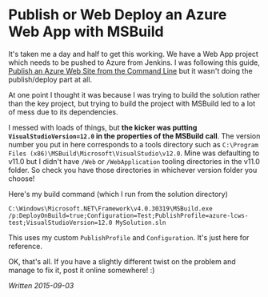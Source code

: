 # Publish or Web Deploy an Azure Web App with MSBuild

It's taken me a day and half to get this working. We have a Web App project which needs to be pushed to Azure from Jenkins. I was following this guide, [Publish an Azure Web Site from the Command Line][1] but it wasn't doing the publish/deploy part at all.

At one point I thought it was because I was trying to build the solution rather than the key project, but trying to build the project with MSBuild led to a lot of mess due to its dependencies.

I messed with loads of things, but **the kicker was putting `VisualStudioVersion=12.0` in the properties of the MSBuild call**. The  version number you put in here corresponds to a tools directory such as `C:\Program Files (x86)\MSBuild\Microsoft\VisualStudio\v12.0`. Mine was defaulting to v11.0 but I didn't have `/Web` or `/WebApplication` tooling directories in the v11.0 folder. So check you have those directories in whichever version folder you choose!

Here's my build command (which I run from the solution directory)

	C:\Windows\Microsoft.NET\Framework\v4.0.30319\MSBuild.exe /p:DeployOnBuild=true;Configuration=Test;PublishProfile=azure-lcws-test;VisualStudioVersion=12.0 MySolution.sln
	
This uses my custom `PublishProfile` and `Configuration`. It's just here for reference.

OK, that's all. If you have a slightly different twist on the problem and manage to fix it, post it online somewhere! :)

*Written 2015-09-03*

[1]: http://blog.greatrexpectations.com/2013/02/02/publish-an-azure-web-site-from-the-command-line/